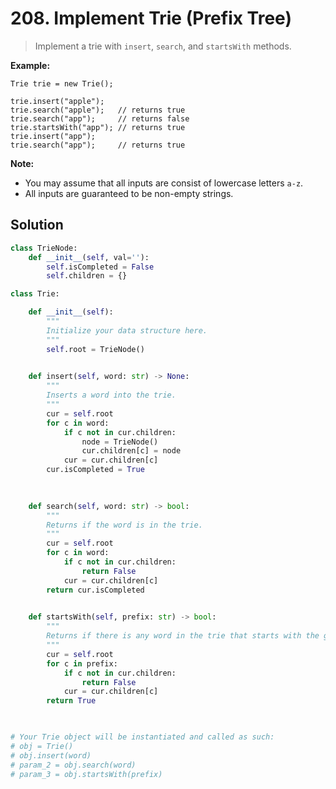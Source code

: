 # 208. Implement Trie \(Prefix Tree\)

> Implement a trie with `insert`, `search`, and `startsWith` methods.

**Example:**

```text
Trie trie = new Trie();

trie.insert("apple");
trie.search("apple");   // returns true
trie.search("app");     // returns false
trie.startsWith("app"); // returns true
trie.insert("app");   
trie.search("app");     // returns true
```

**Note:**

* You may assume that all inputs are consist of lowercase letters `a-z`.
* All inputs are guaranteed to be non-empty strings.

## Solution

```python
class TrieNode:
    def __init__(self, val=''):
        self.isCompleted = False
        self.children = {}

class Trie:

    def __init__(self):
        """
        Initialize your data structure here.
        """
        self.root = TrieNode()
        

    def insert(self, word: str) -> None:
        """
        Inserts a word into the trie.
        """
        cur = self.root
        for c in word:
            if c not in cur.children:
                node = TrieNode()
                cur.children[c] = node
            cur = cur.children[c]
        cur.isCompleted = True
        
        

    def search(self, word: str) -> bool:
        """
        Returns if the word is in the trie.
        """
        cur = self.root
        for c in word:
            if c not in cur.children:
                return False
            cur = cur.children[c]
        return cur.isCompleted
        

    def startsWith(self, prefix: str) -> bool:
        """
        Returns if there is any word in the trie that starts with the given prefix.
        """
        cur = self.root
        for c in prefix:
            if c not in cur.children:
                return False
            cur = cur.children[c]
        return True
        


# Your Trie object will be instantiated and called as such:
# obj = Trie()
# obj.insert(word)
# param_2 = obj.search(word)
# param_3 = obj.startsWith(prefix)
```

